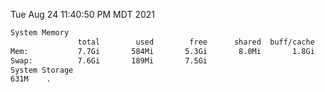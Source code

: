Tue Aug 24 11:40:50 PM MDT 2021
```bash
System Memory
               total        used        free      shared  buff/cache   available
Mem:           7.7Gi       584Mi       5.3Gi       8.0Mi       1.8Gi       6.8Gi
Swap:          7.6Gi       189Mi       7.5Gi
System Storage
631M	.
```
